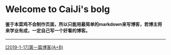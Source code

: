 # Welcome to CaiJi's bolg

#### 鉴于本菜鸡不会制作页面，所以只能用最简单的markdown来写博客，若博主将来学业有成，一定自己写一个好看的博客。

------------------------

[[2019-1-17]第一篇博客(A+B)](./2019/1/2019-1-17.md)
